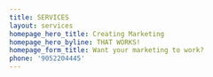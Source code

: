 ```yaml
---
title: SERVICES
layout: services
homepage_hero_title: Creating Marketing
homepage_hero_byline: THAT WORKS!
homepage_form_title: Want your marketing to work?
phone: '9052204445'
---
```

